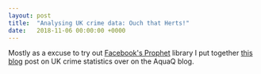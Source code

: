 ```yaml
---
layout: post
title:  "Analysing UK crime data: Ouch that Herts!"
date:   2018-11-06 00:00:00 +0000
---
```


Mostly as a excuse to try out [Facebook's Prophet](https://facebook.github.io/prophet/) library I put together [this blog](https://aquaq.co.uk/time-series-machine-learning-uk-crime-statistics/) post on UK crime statistics over on the AquaQ blog.
